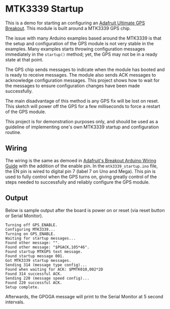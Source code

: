 # MTK3339 Startup

This is a demo for starting an configuring an [Adafruit Ultimate GPS Breakout](https://www.adafruit.com/product/746). This module is built around a MTK3339 GPS chip.

The issue with many Arduino examples based around the MTK3339 is that the setup and configuration of the GPS module is not very stable in the examples. Many examples starts throwing configuration messages immediately in the `startup()` method; yet, the GPS may not be in a ready state at that point.

The GPS chip sends messages to indicate when the module has booted and is ready to receive messages. The module also sends ACK messages to acknowledge configuration messages. This project shows how to wait for the messages to ensure configuration changes have been made successfully.

The main disadvantage of this method is any GPS fix will be lost on reset. This sketch will power off the GPS for a few milliseconds to force a restart of the GPS module.

This project is for demonstration purposes only, and should be used as a guideline of implementing one's own MTK3339 startup and configuration routine.

## Wiring

The wiring is the same as demoed in [Adafruit's Breakout Arduino Wiring Guide](https://learn.adafruit.com/adafruit-ultimate-gps/arduino-wiring) with the addition of the enable pin. In the `mtk3339_startup.ino` file, the EN pin is wired to digital pin 7 (label 7 on Uno and Mega). This pin is used to fully control when the GPS turns on, giving greatly control of the steps needed to successfully and reliably configure the GPS module.

## Output

Below is sample output after the board is power on or reset (via reset button or Serial Monitor).

```text
Turning off GPS_ENABLE.
Configuring MTK3339...
Turning on GPS_ENABLE.
Waiting for startup messages...
Found other message: "".
Found other message: "$PGACK,105*46".
Found startup MTKGPS text message.
Found startup message 001.
Got MTK3339 startup messages.
Sending 314 (message type config)...
Found when waiting for ACK: $PMTK010,002*2D
Found 314 successful ACK.
Sending 220 (message speed config)...
Found 220 successful ACK.
Setup complete.
```

Afterwards, the GPGGA message will print to the Serial Monitor at 5 second intervals.
